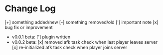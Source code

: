 Change Log
==========

[+] something added/new
[-] something removed/old
['] important note
[x] bug fix or improvement

* v0.0.1        beta:	['] plugin written
* v0.0.2        beta:           [x] removed afk task check when last player leaves server
                                [x] re-initialized afk task check when player joins server
